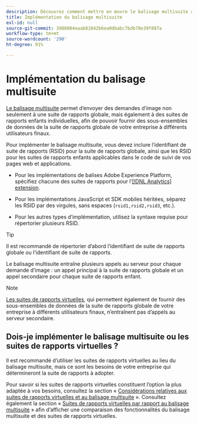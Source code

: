 ```yaml
---
description: Découvrez comment mettre en œuvre le balisage multisuite afin dʼenvoyer une demande dʼimage à plusieurs suites de rapports.
title: Implémentation du balisage multisuite
exl-id: null
source-git-commit: 3986084eaab81842b6ea0dbabc7bdb78e39f887a
workflow-type: tm+mt
source-wordcount: '290'
ht-degree: 91%

---
```



# Implémentation du balisage multisuite

[Le balisage multisuite](/help/admin/c-manage-report-suites/rollup-report-suite.md) permet dʼenvoyer des demandes dʼimage non seulement à une suite de rapports globale, mais également à des suites de rapports enfants individuelles, afin de pouvoir fournir des sous-ensembles de données de la suite de rapports globale de votre entreprise à différents utilisateurs finaux.

Pour implémenter le balisage multisuite, vous devez inclure lʼidentifiant de suite de rapports (RSID) pour la suite de rapports globale, ainsi que les RSID pour les suites de rapports enfants applicables dans le code de suivi de vos pages web et applications.

* Pour les implémentations de balises Adobe Experience Platform, spécifiez chacune des suites de rapports pour l’[[!DNL Analytics] extension](https://experienceleague.adobe.com/docs/experience-platform/tags/extensions/adobe/analytics/overview.html).

* Pour les implémentations JavaScript et SDK mobiles héritées, séparez les RSID par des virgules, sans espaces (`rsid1,rsid2,rsid3`, etc.).

* Pour les autres types dʼimplémentation, utilisez la syntaxe requise pour répertorier plusieurs RSID.

>[!TIP]
>
> Il est recommandé de répertorier dʼabord lʼidentifiant de suite de rapports globale ou lʼidentifiant de suite de rapports.

Le balisage multisuite entraîne plusieurs appels au serveur pour chaque demande dʼimage : un appel principal à la suite de rapports globale et un appel secondaire pour chaque suite de rapports enfant.

>[!NOTE]
>
> [Les suites de rapports virtuelles](/help/components/vrs/vrs-about.md), qui permettent également de fournir des sous-ensembles de données de la suite de rapports globale de votre entreprise à différents utilisateurs finaux, nʼentraînent pas dʼappels au serveur secondaire.

## Dois-je implémenter le balisage multisuite ou les suites de rapports virtuelles ?

Il est recommandé dʼutiliser les suites de rapports virtuelles au lieu du balisage multisuite, mais ce sont les besoins de votre entreprise qui détermineront la suite de rapports à adopter.

Pour savoir si les suites de rapports virtuelles constituent lʼoption la plus adaptée à vos besoins, consultez la section « [Considérations relatives aux suites de rapports virtuelles et au balisage multisuite](/help/components/vrs/vrs-considerations.md) ». Consultez également la section « [Suites de rapports virtuelles par rapport au balisage multisuite](/help/components/vrs/vrs-about.md#section_317E4D21CCD74BC38166D2F57D214F78) » afin dʼafficher une comparaison des fonctionnalités du balisage multisuite et des suites de rapports virtuelles.

